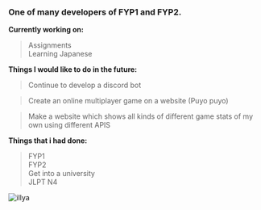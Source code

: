 ### One of many developers of FYP1 and FYP2.

**Currently working on:**
> Assignments <br>
> Learning Japanese <br>

**Things I would like to do in the future:**

> Continue to develop a discord bot<br>

> Create an online multiplayer game on a website (Puyo puyo)<br>

> Make a website which shows all kinds of different game stats of my own using different APIS



**Things that i had done:**
> FYP1 <br>
> FYP2 <br>
> Get into a university <br>
> JLPT N4 <br>

![illya](https://media0.giphy.com/media/PH2A1MuzfFzvG/giphy.gif?cid=ecf05e47433335d7df9aebaf1c31099ed71b00fcc28ad65f&rid=giphy.gif)
